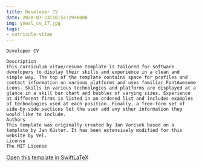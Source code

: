 ```yaml
---
title: Developer CV
date: 2020-07-23T10:53:29+0000
img: ynesl_cv_17.jpg
tags:
- curricula-vitae
---
```

```
Developer CV

Description
This curriculum vitae/resume template is tailored for software developers to display their skills and experience in a clean and simple way. The top of the template contains space for profiles and contact information on various platforms and uses familiar FontAwesome icons. Skills in various technologies and platforms are displayed at a glance in a skill bar chart and bubbles of varying sizes. Experience at different firms is listed in an ordered list and includes examples of technologies used at each position. Finally, a free-form set of side-by-side sections let the user add any other information they would like to include.
Authors
This template was originally created by Jan Vorisek based on a template by Jan Küster. It has been extensively modified for this website by Vel.
License
The MIT License
```
[Open this template in SwiftLaTeX](https://www.swiftlatex.com/project.html?import=https://swiftlatex.github.io/LaTeXBoilerPlate/zips/fwupf_cv_17.zip&import_name=Developer%20CV)
